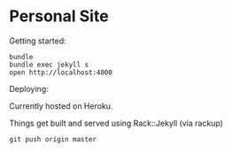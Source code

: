 # Personal Site

Getting started:


    bundle
    bundle exec jekyll s
    open http://localhost:4000

Deploying:

Currently hosted on Heroku. 

Things get built and served using Rack::Jekyll (via rackup) 

    git push origin master